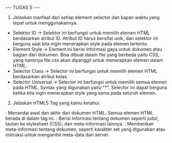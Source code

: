 --- TUGAS 5 ---

1. Jelaskan manfaat dari setiap element selector dan kapan waktu yang tepat untuk menggunakannya.

- Selektor ID -> Selektor ini berfungsi untuk memilih elemen HTML berdasarkan atribut ID. Atribut ID harus bersifat unik, dan selektor ini berguna saat kita ingin menerapkan style pada elemen tertentu.
- Element Style -> Element ini berisi informasi gaya untuk dokumen atau bagian dari dokumen. Bisa dibuat dalam file yang berbeda yaitu CSS, yang nantinya file css akan dipanggil untuk menerapkan elemen dalam HTML.
- Selector Class -> Selector ini berfungsi untuk memilih elemen HTML berdasarkan atribut kelas.
- Selector Universal -> Selector ini berfungsi untuk memilih semua elemen pada HTML. Syntax yang digunakan yaitu "*". Selector ini dapat berguna ketika kita ingin menerapkan style yang sama pada seluruh elemen.

2.  Jelaskan HTML5 Tag yang kamu ketahui.

<html>: Menandai awal dan akhir dari dokumen HTML. Semua elemen HTML berada di dalam tag ini.
<head>: Berisi informasi tentang dokumen seperti judul, tautan ke stylesheet (CSS), dan meta-informasi lainnya.
<meta>: Memberikan meta-informasi tentang dokumen, seperti karakter set yang digunakan atau instruksi untuk mengambil meta-data dari server.
<style>: Dalam konteks <head>, ini adalah tempat untuk menempatkan CSS internal. Jika digunakan dalam elemen lain, itu bisa berarti teks atau skrip.
<body>: Ini berisi semua konten yang akan ditampilkan di halaman web, seperti teks, gambar, tautan, dan elemen lainnya.

3. Jelaskan perbedaan antara margin dan padding.

Margin:
- Margin adalah ruang di luar batas luar elemen.
- Margin tidak berpengaruh pada tata letak elemen tetangga lainnya. Dengan kata lain, itu adalah jarak antara elemen saat ini dengan elemen-elemen di sekitarnya.
- Margin akan membuat elemen terlihat lebih jauh dari elemen lain.

Padding:
- Padding adalah ruang di antara batas dalam elemen dan kontennya sendiri.
- Padding mempengaruhi tata letak elemen dalam dirinya sendiri, karena ia menentukan seberapa jauh konten dari batas elemen tersebut.
- Padding mempengaruhi elemen di dalamnya, tetapi tidak mempengaruhi elemen di luar elemen tersebut.

4. Jelaskan perbedaan antara framework CSS Tailwind dan Bootstrap. Kapan sebaiknya kita menggunakan Bootstrap daripada Tailwind, dan sebaliknya?

Tailwind CSS dan Bootstrap merupakan dua framework CSS yang populer yang digunakan untuk mempercepat proses pengembangan tampilan web. Kedua framework ini memiliki perbedaan mendasar. Tailwind CSS menekankan pada penggunaan utilitas dan memberikan fleksibilitas dalam desain kustom dengan memanfaatkan kelas-kelas yang telah ditentukan sebelumnya. Sementara itu, Bootstrap lebih fokus pada komponen-komponen yang siap digunakan dan responsif terhadap berbagai ukuran layar. Bootstrap juga menyediakan tema dan template yang mudah diadopsi.

Kapan sebaiknya menggunakan Tailwind CSS?
Ketika desain membutuhkan tingkat kustomisasi yang tinggi dan fleksibilitas yang besar.
Saat ingin menghasilkan kode HTML yang bersih tanpa penambahan kelas yang tidak diperlukan.

Sementara, kapan sebaiknya menggunakan Bootstrap?
Ketika tujuannya adalah membuat tampilan yang mudah digunakan dan cepat.
Bootstrap sangat cocok untuk situs web sederhana yang bersifat umum dan simpel.

5. Jelaskan bagaimana cara kamu mengimplementasikan checklist di atas secara step-by-step (bukan hanya sekadar mengikuti tutorial).

Dalam mengkustomisasi, saya hanya menambahkan konten dan formulir pada struktur html yang sudah ada, yaitu yang ada pada file main, create product, edit product, login, dan register. Saya menambahkan style langsung ke dalam elemen html menggunakan atribut style. Semua properti CSS diterapkan di dalam atribut style di dalam tag HTML. Untuk designnya, saya hanya menghias dengan warna kesukaan, memberi table pada main html, menyesuaikan padding/panjang dan lebar background. Setelah itu saya selalu pastikan dan memeriksa hasilnya di browser setelah menyimpan file HTML. Saya juga menambahkan navbar pada main html, seperti yang ada pada tutorial 4. 